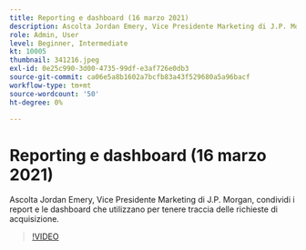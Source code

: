 ```yaml
---
title: Reporting e dashboard (16 marzo 2021)
description: Ascolta Jordan Emery, Vice Presidente Marketing di J.P. Morgan, condividi i report e le dashboard che utilizzano per tenere traccia delle richieste di acquisizione.
role: Admin, User
level: Beginner, Intermediate
kt: 10005
thumbnail: 341216.jpeg
exl-id: 0e25c990-3d00-4735-99df-e3af726e0db3
source-git-commit: ca06e5a8b1602a7bcfb83a43f529680a5a96bacf
workflow-type: tm+mt
source-wordcount: '50'
ht-degree: 0%

---
```


# Reporting e dashboard (16 marzo 2021)

Ascolta Jordan Emery, Vice Presidente Marketing di J.P. Morgan, condividi i report e le dashboard che utilizzano per tenere traccia delle richieste di acquisizione.

>[!VIDEO](https://video.tv.adobe.com/v/341216/?quality=12&learn=on)
